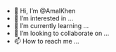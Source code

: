 - 👋 Hi, I’m @AmalKhen
- 👀 I’m interested in ...
- 🌱 I’m currently learning ...
- 💞️ I’m looking to collaborate on ...
- 📫 How to reach me ...

<!---
AmalKhen/AmalKhen is a ✨ special ✨ repository because its `README.md` (this file) appears on your GitHub profile.
You can click the Preview link to take a look at your changes.
--->
